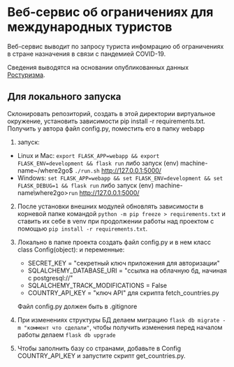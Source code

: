 # Веб-сервис об ограничениях для международных туристов

Веб-сервис выводит по запросу туриста инфомрацию об ограничениях в стране назначения в связи с пандемией COVID-19.

Сведения выводятся на основании опубликованных данных [Ростуризма](https://city.russia.travel/safety/kakie_strany_otkryty/).

## Для локального запуска
Склонировать репозиторий, создать в этой директории виртуальное окружение, установить зависимости  pip install -r requirements.txt. 
Получить у автора файл config.py, поместить его в папку webapp

1. запуск: 
* Linux и Mac: `export FLASK_APP=webapp && export FLASK_ENV=development && flask run`
    либо запуск (env) machine-name~/where2go$ `./run.sh`
    http://127.0.0.1:5000/
* Windows: `set FLASK_APP=webapp && set FLASK_ENV=development && set FLASK_DEBUG=1 && flask run`
    либо запуск (env) machine-name\where2go>`run`
    http://127.0.0.1:5000/

2. После установки внешних модулей обновлять зависимости в корневой папке командой `python -m pip freeze > requirements.txt` и ставить их себе в venv при продолжении работы над проектом с помощью `pip install -r requirements.txt`.

3. Локально в папке проекта создать файл config.py и в нем класс class Config(object): и переменные:
    * SECRET_KEY = "секретный ключ приложения для авторизации"
    * SQLALCHEMY_DATABASE_URI = "ссылка на облачную бд, начиная с postgresql://"
    * SQLALCHEMY_TRACK_MODIFICATIONS = False
    * COUNTRY_API_KEY = "ключ API" для скрипта fetch_countries.py
    
    Файл config.py должен быть в .gitignore

4. При изменениях структуры БД делаем миграцию `flask db migrate -m "коммент что сделали"`, чтобы получить изменения перед началом работы делаем `flask db upgrade`
5. Чтобы заполнить базу со странами, добавьте в Config COUNTRY_API_KEY и запустите скрипт get_countries.py.